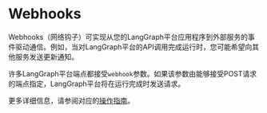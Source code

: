 # Webhooks

Webhooks（网络钩子）可实现从您的LangGraph平台应用程序到外部服务的事件驱动通信。例如，当对LangGraph平台的API调用完成运行时，您可能希望向其他服务发送更新通知。

许多LangGraph平台端点都接受`webhook`参数。如果该参数由能够接受POST请求的端点指定，LangGraph平台将在运行完成时发送请求。

更多详细信息，请参阅对应的[操作指南](../../cloud/how-tos/webhooks.md)。